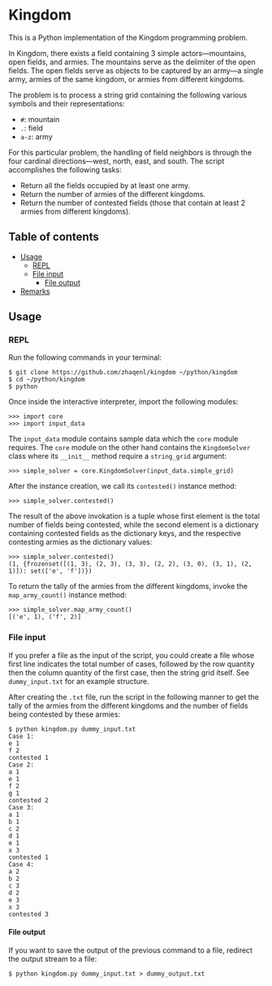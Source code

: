 Kingdom
=======

This is a Python implementation of the Kingdom programming problem. 

In Kingdom, there exists a field containing 3 simple actors—mountains, open fields, and armies. The
mountains serve as the delimiter of the open fields. The open fields serve as objects to be captured
by an army—a single army, armies of the same kingdom, or armies from different kingdoms.

The problem is to process a string grid containing the following various symbols and their
representations:

- `#`: mountain
- `.`: field
- `a-z`: army

For this particular problem, the handling of field neighbors is through the four cardinal
directions—west, north, east, and south. The script accomplishes the following tasks:

- Return all the fields occupied by at least one army.
- Return the number of armies of the different kingdoms.
- Return the number of contested fields (those that contain at least 2 armies from different
  kingdoms).


<a name="toc"></a> Table of contents
------------------------------------

- [Usage](#usage)
  + [REPL](#repl)
  + [File input](#input)
    * [File output](#output)
- [Remarks](#remarks)


<a name="usage"></a> Usage
--------------------------


### <a name="repl"></a> REPL

Run the following commands in your terminal:

```
$ git clone https://github.com/zhaqenl/kingdom ~/python/kingdom
$ cd ~/python/kingdom
$ python
```

Once inside the interactive interpreter, import the following modules:

```
>>> import core
>>> import input_data
```

The `input_data` module contains sample data which the `core` module requires. The `core` module on
the other hand contains the `KingdomSolver` class where its `__init__` method require a
`string_grid` argument:

```
>>> simple_solver = core.KingdomSolver(input_data.simple_grid)
```

After the instance creation, we call its `contested()` instance method:

```
>>> simple_solver.contested()
```

The result of the above invokation is a tuple whose first element is the total number of fields
being contested, while the second element is a dictionary containing contested fields as the
dictionary keys, and the respective contesting armies as the dictionary values:

```
>>> simple_solver.contested()
(1, {frozenset([(1, 3), (2, 3), (3, 3), (2, 2), (3, 0), (3, 1), (2, 1)]): set(['e', 'f'])})
```

To return the tally of the armies from the different kingdoms, invoke the `map_army_count()`
instance method:

```
>>> simple_solver.map_army_count()
[('e', 1), ('f', 2)]
```


### <a name="input"></a> File input

If you prefer a file as the input of the script, you could create a file whose first line indicates
the total number of cases, followed by the row quantity then the column quantity of the first case,
then the string grid itself. See `dummy_input.txt` for an example structure.

After creating the `.txt` file, run the script in the following manner to get the tally of the
armies from the different kingdoms and the number of fields being contested by these armies:

```
$ python kingdom.py dummy_input.txt
Case 1:
e 1
f 2
contested 1
Case 2:
a 1
e 1
f 2
g 1
contested 2
Case 3:
a 1
b 1
c 2
d 1
e 1
x 3
contested 1
Case 4:
a 2
b 2
c 3
d 2
e 3
x 3
contested 3
```


#### <a name="output"></a> File output

If you want to save the output of the previous command to a file, redirect the output stream to a
file:

```
$ python kingdom.py dummy_input.txt > dummy_output.txt
```
